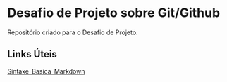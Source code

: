 # Desafio de Projeto sobre Git/Github
Repositório criado para o Desafio de Projeto.

## Links Úteis
[Sintaxe_Basica_Markdown](https://www.markdownguide.org/basic-syntax/)
